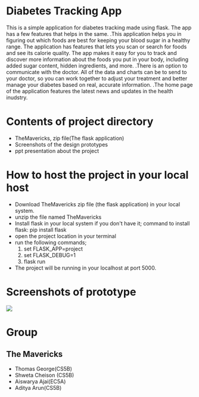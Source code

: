# Diabetes Tracking App

This is a simple application for diabetes tracking made using flask. The app has a few features that helps in the same. 
.This application helps you in figuring out which foods are best for keeping your blood sugar in a healthy range. The application has features that lets you scan or search for foods and see its calorie quality. The app makes it easy for you to track and discover more information about the foods you put in your body, including added sugar content, hidden ingredients, and more.
.There is an option to communicate with the doctor. All of the data and charts can be to send to your doctor, so you can work together to adjust your treatment and better manage your diabetes based on real, accurate information.
.The home page of the application features the latest news and updates in the health inudstry.

# Contents of project directory

- TheMavericks, zip file(The flask application)
- Screenshots of the design prototypes
- ppt presentation about the project

# How to host the project in your local host
- Download TheMavericks zip file (the flask application) in your local system.
- unzip the file named TheMavericks
- Install flask in your local system if you don't have it;
command to install flask: pip install flask
- open the project location in your terminal
- run the following commands;
  1. set FLASK_APP=project
  2. set FLASK_DEBUG=1
  3. flask run 
- The project will be running in your localhost at port 5000.

# Screenshots of prototype
![](images/im1.png)
# Group
## The Mavericks
- Thomas George(CS5B)
- Shweta Cheison (CS5B)
- Aiswarya Ajai(EC5A)
- Aditya Arun(CS5B)
